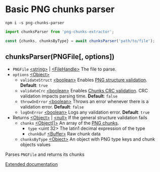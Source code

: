 # Basic PNG chunks parser
```shell
npm i -s png-chunks-parser
```

```javascript
import chunksParser from 'png-chunks-extractor';

const {chunks, chunksByType} = await chunksParser('path/to/file');
```
## chunksParser(PNGFile[, options])
- `PNGFile` [\<string>](https://developer.mozilla.org/en-US/docs/Web/JavaScript/Data_structures#String_type) | [\<FileHandle>](https://nodejs.org/dist/latest-v18.x/docs/api/fs.html#class-filehandle) The file to parse.
- `options` [\<Object>](https://developer.mozilla.org/en-US/docs/Web/JavaScript/Reference/Global_Objects/Object)
  - `validateStruct` [\<boolean>](https://developer.mozilla.org/en-US/docs/Web/JavaScript/Data_structures#Boolean_type) Enables [PNG structure validation](http://www.libpng.org/pub/png/spec/iso/index-object.html#5PNG-file-signature). **Default**: `true`
  - `validateCrc` [\<boolean>](https://developer.mozilla.org/en-US/docs/Web/JavaScript/Data_structures#Boolean_type) Enables [Chunks CRC validation](http://www.libpng.org/pub/png/spec/iso/index-object.html#5CRC-algorithm). CRC validation impacts parsing time. **Default**: `false`
  - `throwOnError` [\<boolean>](https://developer.mozilla.org/en-US/docs/Web/JavaScript/Data_structures#Boolean_type) Throws an error whenever there is a validation error. **Default**: `false`
  - `logOnError` [\<boolean>](https://developer.mozilla.org/en-US/docs/Web/JavaScript/Data_structures#Boolean_type) Logs any validation error. **Default**: `true`
- Returns [\<Object>](https://developer.mozilla.org/en-US/docs/Web/JavaScript/Reference/Global_Objects/Object) | [\<null>](https://developer.mozilla.org/fr/docs/Web/JavaScript/Reference/Operators/null) If the general structure validation fails
  - `chunks` [\<Object\[\]>](https://developer.mozilla.org/en-US/docs/Web/JavaScript/Reference/Global_Objects/Object) An array of the [PNG chunks](http://www.libpng.org/pub/png/spec/iso/index-object.html#4Concepts.FormatChunks).
    - `type` \<uint 32> The latin1 decimal expression of the type
    - `chunkBuf` [\<Buffer>](https://nodejs.org/dist/latest-v18.x/docs/api/buffer.html) Raw chunk data
  - `chunksByType` [\<Object>](https://developer.mozilla.org/en-US/docs/Web/JavaScript/Reference/Global_Objects/Object) An object with PNG type keys and chunk objects values

Parses `PNGFile` and returns its chunks 

[Extended documentation](https://www.vhector.com/png-chunks-extractor/)
